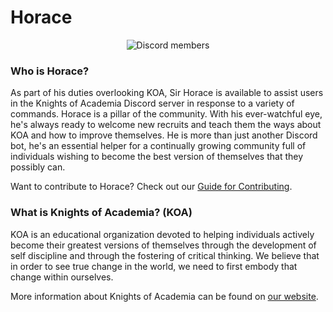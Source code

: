 # Horace
<div align='center'>
  <p>
    <img src='https://img.shields.io/discord/382364344731828224.svg?color=7289DA&label=Discord%20Chat&logo=Discord&logoColor=7289DA&style=plastic' alt='Discord members'>
  </p>
</div>

### Who is Horace?

As part of his duties overlooking KOA, Sir Horace is available to assist users in the Knights of Academia Discord server in response to a variety of commands.
Horace is a pillar of the community. With his ever-watchful eye, he's always ready to welcome new recruits and teach them the ways about KOA and how to improve themselves.
He is more than just another Discord bot, he's an essential helper for a continually growing community full of individuals wishing to become the best version of themselves that they possibly can.

Want to contribute to Horace? Check out our [Guide for Contributing](https://github.com/Knights-Of-Academia/horace/blob/develop/CONTRIBUTING.md).


### What is Knights of Academia? (KOA)
KOA is an educational organization devoted to helping individuals actively become their greatest versions of themselves through the development of self discipline and through the fostering of critical thinking.
We believe that in order to see true change in the world, we need to first embody that change within ourselves.

More information about Knights of Academia can be found on [our website](https://knightsofacademia.org).
